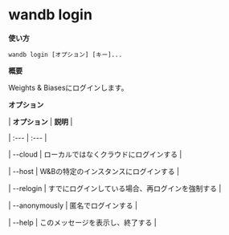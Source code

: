# wandb login

**使い方**

`wandb login [オプション] [キー]...`

**概要**

Weights & Biasesにログインします。

**オプション**

| **オプション** | **説明** |

| :--- | :--- |

| --cloud | ローカルではなくクラウドにログインする |

| --host | W&Bの特定のインスタンスにログインする |

| --relogin | すでにログインしている場合、再ログインを強制する |

| --anonymously | 匿名でログインする |

| --help | このメッセージを表示し、終了する |
